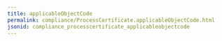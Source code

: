 ```yaml
---
title: applicableObjectCode
permalink: compliance/ProcessCertificate.applicableObjectCode.html
jsonid: compliance_processcertificate_applicableobjectcode
---
```

